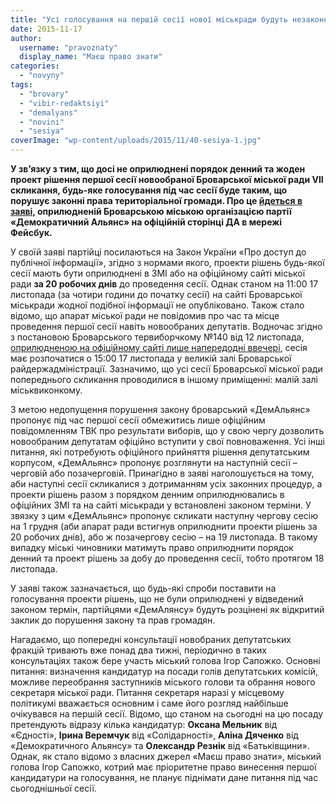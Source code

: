 ```yaml
---
title: "Усі голосування на першій сесії нової міськради будуть незаконними – «ДемАльянс»"
date: 2015-11-17
author: 
  username: "pravoznaty"
  display_name: "Маєш право знати"
categories: 
  - "novyny"
tags: 
  - "brovary"
  - "vibir-redaktsiyi"
  - "demalyans"
  - "novini"
  - "sesiya"
coverImage: "wp-content/uploads/2015/11/40-sesiya-1.jpg"
---
```


**У зв’язку з тим, що досі не оприлюднені порядок денний та жоден проект рішення першої сесії новообраної Броварської міської ради VII скликання, будь-яке голосування під час сесії буде таким, що порушує законні права територіальної громади. Про це [йдеться в заяві,](https://www.facebook.com/demalliancebrovary/posts/1645002425763046) оприлюдненій Броварською міською організацією партії «Демократичний Альянс» на офіційній сторінці ДА в мережі Фейсбук.**

У своїй заяві партійці посилаються на Закон України «Про доступ до публічної інформації», згідно з нормами якого, проекти рішень будь-якої сесії мають бути оприлюднені в ЗМІ або на офіційному сайті міської ради **за 20 робочих днів** до проведення сесії. Однак станом на 11:00 17 листопада (за чотири години до початку сесії) на сайті Броварської міськради жодної подібної інформації не опубліковано. Також стало відомо, що апарат міської ради не повідомив про час та місце проведення першої сесії навіть новообраних депутатів. Водночас згідно з постановою Броварського тервиборчкому №140 від 12 листопада, [оприлюдненою на офіційному сайті лише напередодні ввечері](https://brovary-rada.gov.ua/postanova-%E2%84%96140-pro-sklikannya-persho%D1%97-ses%D1%96%D1%97-brovarsko%D1%97-m%D1%96sko%D1%97-radi-ki%D1%97vsko%D1%97-oblast%D1%96), сесія має розпочатися о 15:00 17 листопада у великій залі Броварської райдержадміністрації. Зазначимо, що усі сесії Броварської міської ради попереднього скликання проводилися в іншому приміщенні: малій залі міськвиконкому.

З метою недопущення порушення закону броварський «ДемАльянс» пропонує під час першої сесії обмежитись лише офіційним повідомленням ТВК про результати виборів, що у свою чергу дозволить новообраним депутатам офіційно вступити у свої повноваження. Усі інші питання, які потребують офіційного прийняття рішення депутатським корпусом, «ДемАльянс» пропонує розглянути на наступній сесії – черговій або позачерговій. Принагідно в заяві наголошується на тому, аби наступні сесії скликалися з дотриманням усіх законних процедур, а проекти рішень разом з порядком денним оприлюднювались в офіційних ЗМІ та на сайті міськради у встановлені законом терміни. У звязку з цим «ДемАльянс» пропонує скликати наступну чергову сесію на 1 грудня (аби апарат ради встигнув оприлюднити проекти рішень за 20 робочих днів), або ж позачергову сесію – на 19 листопада. В такому випадку міські чиновники матимуть право оприлюднити порядок денний та проект рішень за добу до проведення сесії, тобто протягом 18 листопада.

У заяві також зазначається, що будь-які спроби поставити на голосування проекти рішень, що не були оприлюднені у відведений законом термін, партійцями «ДемАлянсу» будуть розцінені як відкритий заклик до порушення закону та прав громадян.

Нагадаємо, що попередні консультації новобраних депутатських фракцій тривають вже понад два тижні, періодично в таких консультаціях також бере участь міський голова Ігор Сапожко. Основні питання: визначення кандидатур на посади голів депутатських комісій, можливе переобрання заступників міського голови та обрання нового секретаря міської ради. Питання секретаря наразі у місцевому політикумі вважається основним і саме його розгляд найбільше очікувався на першій сесії. Відомо, що станом на сьогодні на цю посаду претендують відразу кілька кандидатур: **Оксана Мельник** від «Єдності», **Ірина Веремчук** від «Солідарності», **Аліна Дяченко** від «Демократичного Альянсу» та **Олександр Резнік** від «Батьківщини». Однак, як стало відомо з власних джерел «Маєш право знати», міський голова Ігор Сапожко, котрий має пріоритетне право винесення першої кандидатури на голосування, не планує піднімати дане питання під час сьогоднішньої сесії.
